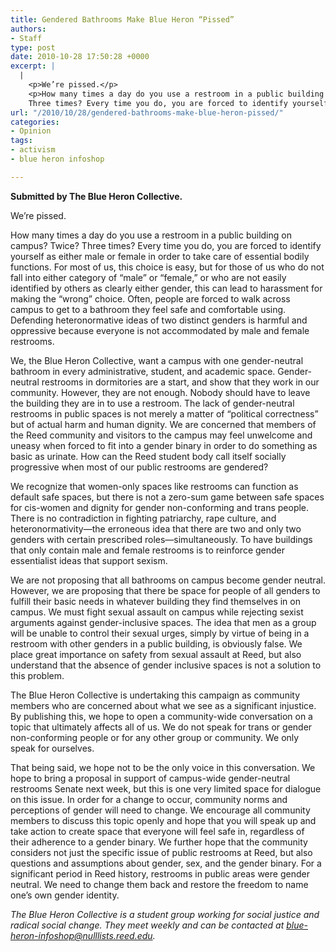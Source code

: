 ```yaml
---
title: Gendered Bathrooms Make Blue Heron “Pissed”
authors:
- Staff
type: post
date: 2010-10-28 17:50:28 +0000
excerpt: |
  |
    <p>We’re pissed.</p>
    <p>How many times a day do you use a restroom in a public building on campus? Twice?<br />
    Three times? Every time you do, you are forced to identify yourself as  either male or female</p>
url: "/2010/10/28/gendered-bathrooms-make-blue-heron-pissed/"
categories:
- Opinion
tags:
- activism
- blue heron infoshop

---
```

**Submitted by The Blue Heron Collective.**

We’re pissed.

How many times a day do you use a restroom in a public building on campus? Twice? Three times? Every time you do, you are forced to identify yourself as either male or female in order to take care of essential bodily functions. For most of us, this choice is easy, but for those of us who do not fall into either category of “male” or “female,” or who are not easily identified by others as clearly either gender, this can lead to harassment for making the “wrong” choice. Often, people are forced to walk across campus to get to a bathroom they feel safe and comfortable using. Defending heteronormative ideas of two distinct genders is harmful and oppressive because everyone is not accommodated by male and female restrooms.

We, the Blue Heron Collective, want a campus with one gender-neutral bathroom in every administrative, student, and academic space. Gender-neutral restrooms in dormitories are a start, and show that they work in our community. However, they are not enough. Nobody should have to leave the building they are in to use a restroom. The lack of gender-neutral restrooms in public spaces is not merely a matter of “political correctness” but of actual harm and human dignity. We are concerned that members of the Reed community and visitors to the campus may feel unwelcome and uneasy when forced to fit into a gender binary in order to do something as basic as urinate. How can the Reed student body call itself socially progressive when most of our public restrooms are gendered?

We recognize that women-only spaces like restrooms can function as default safe spaces, but there is not a zero-sum game between safe spaces for cis-women and dignity for gender non-conforming and trans people. There is no contradiction in fighting patriarchy, rape culture, and heteronormativity—the erroneous idea that there are two and only two genders with certain prescribed roles—simultaneously. To have buildings that only contain male and female restrooms is to reinforce gender essentialist ideas that support sexism.

We are not proposing that all bathrooms on campus become gender neutral. However, we are proposing that there be space for people of all genders to fulfill their basic needs in whatever building they find themselves in on campus. We must fight sexual assault on campus while rejecting sexist arguments against gender-inclusive spaces. The idea that men as a group will be unable to control their sexual urges, simply by virtue of being in a restroom with other genders in a public building, is obviously false. We place great importance on safety from sexual assault at Reed, but also understand that the absence of gender inclusive spaces is not a solution to this problem.

The Blue Heron Collective is undertaking this campaign as community members who are concerned about what we see as a significant injustice. By publishing this, we hope to open a community-wide conversation on a topic that ultimately affects all of us. We do not speak for trans or gender non-conforming people or for any other group or community. We only speak for ourselves.

That being said, we hope not to be the only voice in this conversation. We hope to bring a proposal in support of campus-wide gender-neutral restrooms Senate next week, but this is one very limited space for dialogue on this issue. In order for a change to occur, community norms and perceptions of gender will need to change. We encourage all community members to discuss this topic openly and hope that you will speak up and take action to create space that everyone will feel safe in, regardless of their adherence to a gender binary. We further hope that the community considers not just the specific issue of public restrooms at Reed, but also questions and assumptions about gender, sex, and the gender binary. For a significant period in Reed history, restrooms in public areas were gender neutral. We need to change them back and restore the freedom to name one’s own gender identity.

_The Blue Heron Collective is a student group working for social justice and radical social change. They meet weekly and can be contacted at [&#x62;&#x6c;&#x75;&#x65;&#x2d;&#x68;&#x65;&#x72;&#x6f;&#x6e;&#x2d;&#x69;&#x6e;&#x66;&#x6f;&#x73;&#x68;&#x6f;&#x70;&#x40;<span class="oe_displaynone">null</span>&#x6c;&#x69;&#x73;&#x74;&#x73;&#x2e;&#x72;&#x65;&#x65;&#x64;&#x2e;&#x65;&#x64;&#x75;][1]._

 [1]: mailto:&#x62;&#x6c;&#x75;&#x65;&#x2d;&#x68;&#x65;&#x72;&#x6f;&#x6e;&#x2d;&#x69;&#x6e;&#x66;&#x6f;&#x73;&#x68;&#x6f;&#x70;&#x40;&#x6c;&#x69;&#x73;&#x74;&#x73;&#x2e;&#x72;&#x65;&#x65;&#x64;&#x2e;&#x65;&#x64;&#x75;